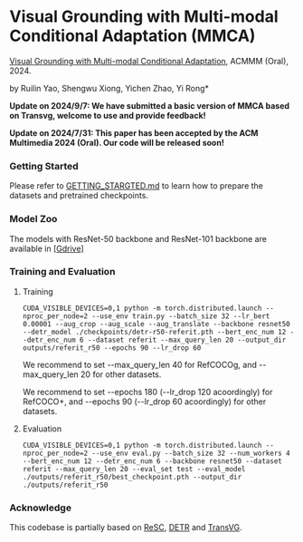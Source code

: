 # Visual Grounding with Multi-modal Conditional Adaptation (MMCA)
[Visual Grounding with Multi-modal Conditional Adaptation](https://openreview.net/forum?id=wYiRt6gIgc&referrer=%5Bthe%20profile%20of%20Ruilin%20Yao%5D(%2Fprofile%3Fid%3D~Ruilin_Yao1)), ACMMM (Oral), 2024.

by Ruilin Yao, Shengwu Xiong, Yichen Zhao, Yi Rong*

**Update on 2024/9/7: We have submitted a basic version of MMCA based on Transvg, welcome to use and provide feedback!**

**Update on 2024/7/31: This paper has been accepted by the ACM Multimedia 2024 (Oral). Our code will be released soon!**

### Getting Started

Please refer to [GETTING_STARGTED.md](docs/GETTING_STARTED.md) to learn how to prepare the datasets and pretrained checkpoints.

### Model Zoo

The models with ResNet-50 backbone and ResNet-101 backbone are available in [[Gdrive]](https://drive.google.com/drive/folders/17CVnc5XOyqqDlg1veXRE9hY9r123Nvqx?usp=sharing)

### Training and Evaluation

1.  Training
    ```
    CUDA_VISIBLE_DEVICES=0,1 python -m torch.distributed.launch --nproc_per_node=2 --use_env train.py --batch_size 32 --lr_bert 0.00001 --aug_crop --aug_scale --aug_translate --backbone resnet50 --detr_model ./checkpoints/detr-r50-referit.pth --bert_enc_num 12 --detr_enc_num 6 --dataset referit --max_query_len 20 --output_dir outputs/referit_r50 --epochs 90 --lr_drop 60
    ```

    We recommend to set --max_query_len 40 for RefCOCOg, and --max_query_len 20 for other datasets. 
    
    We recommend to set --epochs 180 (--lr_drop 120 acoordingly) for RefCOCO+, and --epochs 90 (--lr_drop 60 acoordingly) for other datasets. 

2.  Evaluation
    ```
    CUDA_VISIBLE_DEVICES=0,1 python -m torch.distributed.launch --nproc_per_node=2 --use_env eval.py --batch_size 32 --num_workers 4 --bert_enc_num 12 --detr_enc_num 6 --backbone resnet50 --dataset referit --max_query_len 20 --eval_set test --eval_model ./outputs/referit_r50/best_checkpoint.pth --output_dir ./outputs/referit_r50
    ```

### Acknowledge
This codebase is partially based on [ReSC](https://github.com/zyang-ur/ReSC), [DETR](https://github.com/facebookresearch/detr) and [TransVG](https://github.com/djiajunustc/TransVG/tree/main).
